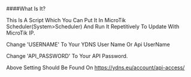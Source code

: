 ####What Is It?

This Is A Script Which You Can Put It In MicroTik Scheduler(System>Scheduler) And Run It Repetitively To Update With MicroTik IP.



Change 'USERNAME' To Your YDNS User Name Or Api UserName

Change 'API_PASSWORD' To Your API Password.

Above Setting Should Be Found On https://ydns.eu/account/api-access/
